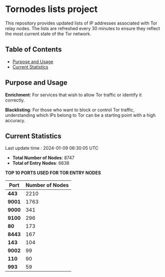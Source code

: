 # Tornodes lists project

This repository provides updated lists of IP addresses associated with Tor relay nodes. The lists are refreshed every 30 minutes to ensure they reflect the most current state of the Tor network.

## Table of Contents

- [Purpose and Usage](#purpose-and-usage)
- [Current Statistics](#current-statistics)


## Purpose and Usage

**Enrichment**: For services that wish to allow Tor traffic or identify it correctly.

**Blacklisting**: For those who want to block or control Tor traffic, understanding which IPs belong to Tor can be a starting point with a high accuracy.

## Current Statistics

Last update time : 2024-01-09 06:30:05 UTC

- **Total Number of Nodes**: 8747
- **Total of Entry Nodes**: 6638

**TOP 10 PORTS USED FOR TOR ENTRY NODES**

| **Port** | **Number of Nodes** |
|------|-----------------|
| **443**   | 2210  |
| **9001**   | 1763  |
| **9000**   | 341  |
| **9100**   | 296  |
| **80**   | 173  |
| **8443**   | 167  |
| **143**   | 104  |
| **9002**   | 99  |
| **110**   | 90  |
| **993**   | 59  |

